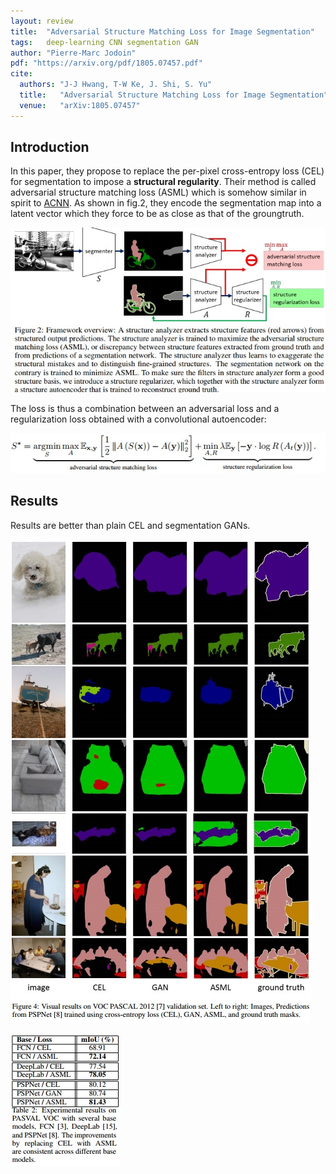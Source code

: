 ```yaml
---
layout: review
title:  "Adversarial Structure Matching Loss for Image Segmentation"
tags:   deep-learning CNN segmentation GAN
author: "Pierre-Marc Jodoin"
pdf: "https://arxiv.org/pdf/1805.07457.pdf"
cite:
  authors: "J-J Hwang, T-W Ke, J. Shi, S. Yu" 
  title:   "Adversarial Structure Matching Loss for Image Segmentation"
  venue:   "arXiv:1805.07457"
---
```


## Introduction
In this paper, they propose to replace the per-pixel cross-entropy loss (CEL) for segmentation to impose a **structural regularity**.  Their method is called adversarial structure matching loss (ASML) which is somehow similar in spirit to [ACNN](https://vitalab.github.io/article/2018/05/30/ACNN.html).  As shown in fig.2, they encode the segmentation map into a latent vector which they force to be as close as that of the groungtruth. 

![](/article/images/advSeg/sc01.jpg)

The loss is thus a combination between an adversarial loss and a regularization loss obtained with a convolutional autoencoder:

![](/article/images/advSeg/sc02.jpg)



## Results

Results are better than plain CEL and segmentation GANs.

![](/article/images/advSeg/sc03.jpg)

![](/article/images/advSeg/sc04.jpg)




